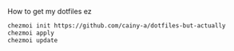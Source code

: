 How to get my dotfiles ez
```bash
chezmoi init https://github.com/cainy-a/dotfiles-but-actually
chezmoi apply
chezmoi update
```
